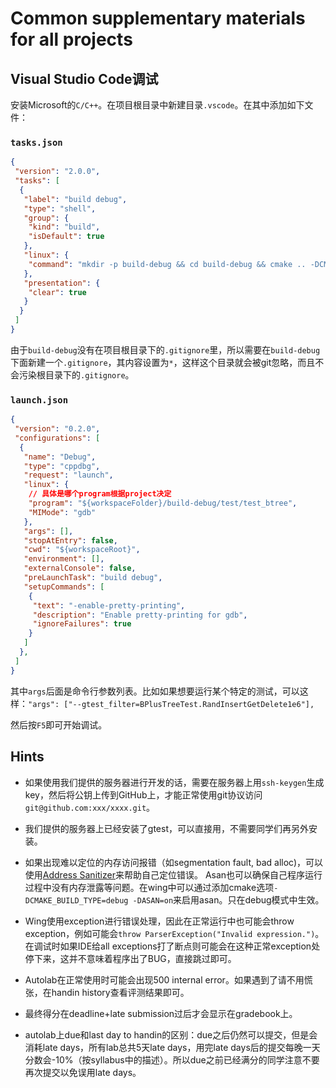# Common supplementary materials for all projects

## Visual Studio Code调试

安装Microsoft的`C/C++`。在项目根目录中新建目录`.vscode`。在其中添加如下文件：

### `tasks.json`

```json
{
 "version": "2.0.0",
 "tasks": [
  {
   "label": "build debug",
   "type": "shell",
   "group": {
    "kind": "build",
    "isDefault": true
   },
   "linux": {
    "command": "mkdir -p build-debug && cd build-debug && cmake .. -DCMAKE_BUILD_TYPE=Debug && make -j8"
   },
   "presentation": {
    "clear": true
   }
  }
 ]
}
```

由于`build-debug`没有在项目根目录下的`.gitignore`里，所以需要在`build-debug`下面新建一个`.gitignore`，其内容设置为`*`，这样这个目录就会被git忽略，而且不会污染根目录下的`.gitignore`。

### `launch.json`

```json
{
 "version": "0.2.0",
 "configurations": [
  {
   "name": "Debug",
   "type": "cppdbg",
   "request": "launch",
   "linux": {
    // 具体是哪个program根据project决定
    "program": "${workspaceFolder}/build-debug/test/test_btree",
    "MIMode": "gdb"
   },
   "args": [],
   "stopAtEntry": false,
   "cwd": "${workspaceRoot}",
   "environment": [],
   "externalConsole": false,
   "preLaunchTask": "build debug",
   "setupCommands": [
    {
     "text": "-enable-pretty-printing",
     "description": "Enable pretty-printing for gdb",
     "ignoreFailures": true
    }
   ]
  },
 ]
}
```

其中`args`后面是命令行参数列表。比如如果想要运行某个特定的测试，可以这样：`"args": ["--gtest_filter=BPlusTreeTest.RandInsertGetDelete1e6"],`

然后按`F5`即可开始调试。

## Hints

* 如果使用我们提供的服务器进行开发的话，需要在服务器上用`ssh-keygen`生成key，然后将公钥上传到GitHub上，才能正常使用git协议访问`git@github.com:xxx/xxxx.git`。

* 我们提供的服务器上已经安装了gtest，可以直接用，不需要同学们再另外安装。

* 如果出现难以定位的内存访问报错（如segmentation fault, bad alloc)，可以使用[Address Sanitizer](https://github.com/google/sanitizers/wiki/AddressSanitizer)来帮助自己定位错误。 Asan也可以确保自己程序运行过程中没有内存泄露等问题。在wing中可以通过添加cmake选项`-DCMAKE_BUILD_TYPE=debug -DASAN=on`来启用asan。只在debug模式中生效。

* Wing使用exception进行错误处理，因此在正常运行中也可能会throw exception，例如可能会`throw ParserException("Invalid expression.")`。在调试时如果IDE给all exceptions打了断点则可能会在这种正常exception处停下来，这并不意味着程序出了BUG，直接跳过即可。

* Autolab在正常使用时可能会出现500 internal error。如果遇到了请不用慌张，在handin history查看评测结果即可。

* 最终得分在deadline+late submission过后才会显示在gradebook上。

* autolab上due和last day to handin的区别：due之后仍然可以提交，但是会消耗late days，所有lab总共5天late days，用完late days后的提交每晚一天分数会-10%（按syllabus中的描述）。所以due之前已经满分的同学注意不要再次提交以免误用late days。
